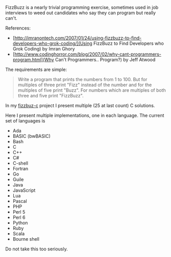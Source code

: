 FizzBuzz is a nearly trivial programming exercise, sometimes used in
job interviews to weed out candidates who say they can program but
really can't.

References:

* [http://imranontech.com/2007/01/24/using-fizzbuzz-to-find-developers-who-grok-coding/](Using FizzBuzz to Find Developers who Grok Coding) by Imran Ghory
* [http://www.codinghorror.com/blog/2007/02/why-cant-programmers-program.html](Why Can't Programmers.. Program?) by Jeff Atwood

The requirements are simple:

> Write a program that prints the numbers from 1 to 100. But for multiples
> of three print "Fizz" instead of the number and for the multiples of
> five print "Buzz". For numbers which are multiples of both three and
> five print "FizzBuzz".

In my [fizzbuz-c](https://github.com/Keith-S-Thompson/fizzbuzz-c) project
I present multiple (25 at last count) C solutions.

Here I present multiple implementations, one in each language.  The current set of languages is

<ul>
    <li>Ada</li>
    <li>BASIC (bwBASIC)</li>
    <li>Bash</li>
    <li>C</li>
    <li>C++</li>
    <li>C#</li>
    <li>C-shell</li>
    <li>Fortran</li>
    <li>Go</li>
    <li>Guile</li>
    <li>Java</li>
    <li>JavaScript</li>
    <li>Lua</li>
    <li>Pascal</li>
    <li>PHP</li>
    <li>Perl 5</li>
    <li>Perl 6</li>
    <li>Python</li>
    <li>Ruby</li>
    <li>Scala</li>
    <li>Bourne shell</li>
</ul>

Do not take this too seriously.
